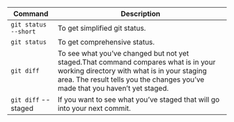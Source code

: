 | Command | Description |
| ------- | ----------- |
| `git status --short`  | To get simplified git status. |
|  `git status`  | To get comprehensive status.  |
|   `git diff`   | To see what you’ve changed but not yet staged.That command compares what is in your working directory with what is in your staging area. The result tells you the changes you’ve made that you haven’t yet staged.  |
|  `git diff` --staged   |  If you want to see what you’ve staged that will go into your next commit.  |



